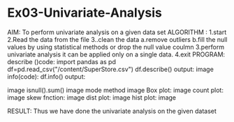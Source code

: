 # Ex03-Univariate-Analysis

AIM: To perform univariate analysis on a given data set ALGORITHM :
1.start 
2.Read the data from the file
3..clean the data 
a.remove outliers 
b.fill the null values by using statistical methods or drop the null value coulmn
3.perform univariate analysis it can be applied only on a single data. 
4.exit PROGRAM: describe ()code: import pandas as pd df=pd.read_csv("/content/SuperStore.csv") df.describe() output: image info(code): df.info() 
output:

image isnull().sum() image mode method image Box plot: image count plot: image skew fnction: image dist plot: image hist plot: image

RESULT: Thus we have done the univariate analysis on the given dataset
